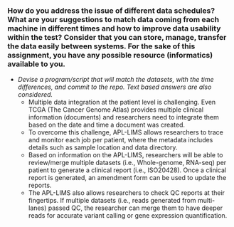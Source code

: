 ### How do you address the issue of different data schedules? What are your suggestions to match data coming from each machine in different times and how to improve data usability within the test? Consider that you can store, manage, transfer the data easily between systems. For the sake of this assignment, you have any possible resource (informatics) available to you.

 * _Devise a program/script that will match the datasets, with the time differences, and commit to the repo. Text based answers are also considered._
   * Multiple data integration at the patient level is challenging. Even TCGA (The Cancer Genome Atlas) provides multiple clinical information (documents) and researchers need to integrate them based on the date and time a document was created.
   * To overcome this challenge, APL-LIMS allows researchers to trace and monitor each job per patient, where the metadata includes details such as sample location and data directory.
   * Based on information on the APL-LIMS, researchers will be able to review/merge multiple datasets (i.e., Whole-genome, RNA-seq) per patient to generate a clinical report (i.e., ISO20428). Once a clinical report is generated, an amendment form can be used to update the reports.
   * The APL-LIMS also allows researchers to check QC reports at their fingertips. If multiple datasets (i.e., reads generated from multi-lanes) passed QC, the researcher can merge them to have deeper reads for accurate variant calling or gene expression quantification.
